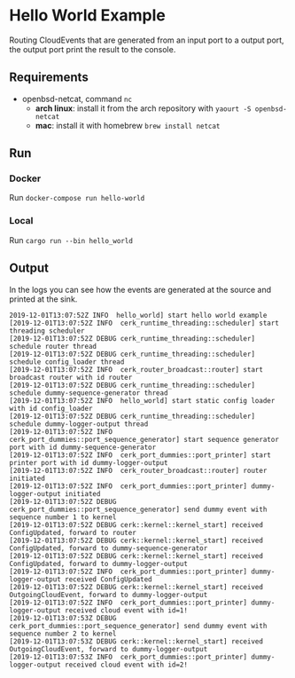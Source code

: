 # Hello World Example

Routing CloudEvents that are generated from an input port to a output port, the output port print the result to the console.

## Requirements

* openbsd-netcat, command `nc`
  * **arch linux**: install it from the arch repository with `yaourt -S openbsd-netcat`
  * **mac**: install it with homebrew `brew install netcat`

## Run

### Docker

Run `docker-compose run hello-world`

### Local

Run `cargo run --bin hello_world`

## Output

In the logs you can see how the events are generated at the source and printed at the sink.

```text
2019-12-01T13:07:52Z INFO  hello_world] start hello world example
[2019-12-01T13:07:52Z INFO  cerk_runtime_threading::scheduler] start threading scheduler
[2019-12-01T13:07:52Z DEBUG cerk_runtime_threading::scheduler] schedule router thread
[2019-12-01T13:07:52Z DEBUG cerk_runtime_threading::scheduler] schedule config_loader thread
[2019-12-01T13:07:52Z INFO  cerk_router_broadcast::router] start broadcast router with id router
[2019-12-01T13:07:52Z DEBUG cerk_runtime_threading::scheduler] schedule dummy-sequence-generator thread
[2019-12-01T13:07:52Z INFO  hello_world] start static config loader with id config_loader
[2019-12-01T13:07:52Z DEBUG cerk_runtime_threading::scheduler] schedule dummy-logger-output thread
[2019-12-01T13:07:52Z INFO  cerk_port_dummies::port_sequence_generator] start sequence generator port with id dummy-sequence-generator
[2019-12-01T13:07:52Z INFO  cerk_port_dummies::port_printer] start printer port with id dummy-logger-output
[2019-12-01T13:07:52Z INFO  cerk_router_broadcast::router] router initiated
[2019-12-01T13:07:52Z INFO  cerk_port_dummies::port_printer] dummy-logger-output initiated
[2019-12-01T13:07:52Z DEBUG cerk_port_dummies::port_sequence_generator] send dummy event with sequence number 1 to kernel
[2019-12-01T13:07:52Z DEBUG cerk::kernel::kernel_start] received ConfigUpdated, forward to router
[2019-12-01T13:07:52Z DEBUG cerk::kernel::kernel_start] received ConfigUpdated, forward to dummy-sequence-generator
[2019-12-01T13:07:52Z DEBUG cerk::kernel::kernel_start] received ConfigUpdated, forward to dummy-logger-output
[2019-12-01T13:07:52Z INFO  cerk_port_dummies::port_printer] dummy-logger-output received ConfigUpdated
[2019-12-01T13:07:52Z DEBUG cerk::kernel::kernel_start] received OutgoingCloudEvent, forward to dummy-logger-output
[2019-12-01T13:07:52Z INFO  cerk_port_dummies::port_printer] dummy-logger-output received cloud event with id=1!
[2019-12-01T13:07:53Z DEBUG cerk_port_dummies::port_sequence_generator] send dummy event with sequence number 2 to kernel
[2019-12-01T13:07:53Z DEBUG cerk::kernel::kernel_start] received OutgoingCloudEvent, forward to dummy-logger-output
[2019-12-01T13:07:53Z INFO  cerk_port_dummies::port_printer] dummy-logger-output received cloud event with id=2!
```
